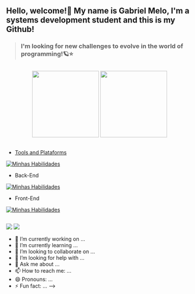## Hello, welcome!👋 My name is Gabriel Melo, I'm a systems development student and this is my Github!

>### I'm looking for new challenges to evolve in the world of programming!🪐⭐

##

<div align="center">
         <img height="180em" src="https://github-readme-stats.vercel.app/api?username=gabsmelin&show_icons=true&theme=radical"/>
         <a href="https://github.com/gabsmelin">
        <img height="180em" src="https://github-readme-stats.vercel.app/api/top-langs/?username=gabsmelin&langs_count=10&count_private=true&theme=radical&layout=compact"/>
</div>

##
         
- Tools and Plataforms

[![Minhas Habilidades](https://skillicons.dev/icons?i=visualstudio,git,bash,linux,eclipse,gitlab,vscode)](https://skillicons.dev)

- Back-End

[![Minhas Habilidades](https://skillicons.dev/icons?i=javascript,nodejs,java,cs,python,mysql,heroku)](https://skillicons.dev)

- Front-End

[![Minhas Habilidades](https://skillicons.dev/icons?i=javascript,html,css,react,nodejs,python,vite)](https://skillicons.dev)



## 

<div>
    <a href="http://www.linkedin.com/in/gabs-melow/" target="_blank"><img src="https://img.shields.io/badge/-LinkedIn-%230077B5?style=for-the-badge&logo=linkedin&logoColor=white" target="_blank"></a> 
    <a href = "mailto:gabrielmelodsantos@gmail.com"><img src="https://img.shields.io/badge/Gmail-D14836?style=for-the-badge&logo=gmail&logoColor=white" target="_blank"></a>
</div>



<!--
**gabsmelin/gabsmelin** is a ✨ _special_ ✨ repository because its `README.md` (this file) appears on your GitHub profile.

Here are some ideas to get you started:

- 🔭 I’m currently working on ...
- 🌱 I’m currently learning ...
- 👯 I’m looking to collaborate on ...
- 🤔 I’m looking for help with ...
- 💬 Ask me about ...
- 📫 How to reach me: ...
- 😄 Pronouns: ...
- ⚡ Fun fact: ...
-->


- 🔭 I’m currently working on ...
- 🌱 I’m currently learning ...
- 👯 I’m looking to collaborate on ...
- 🤔 I’m looking for help with ...
- 💬 Ask me about ...
- 📫 How to reach me: ...
- 😄 Pronouns: ...
- ⚡ Fun fact: ...
-->
